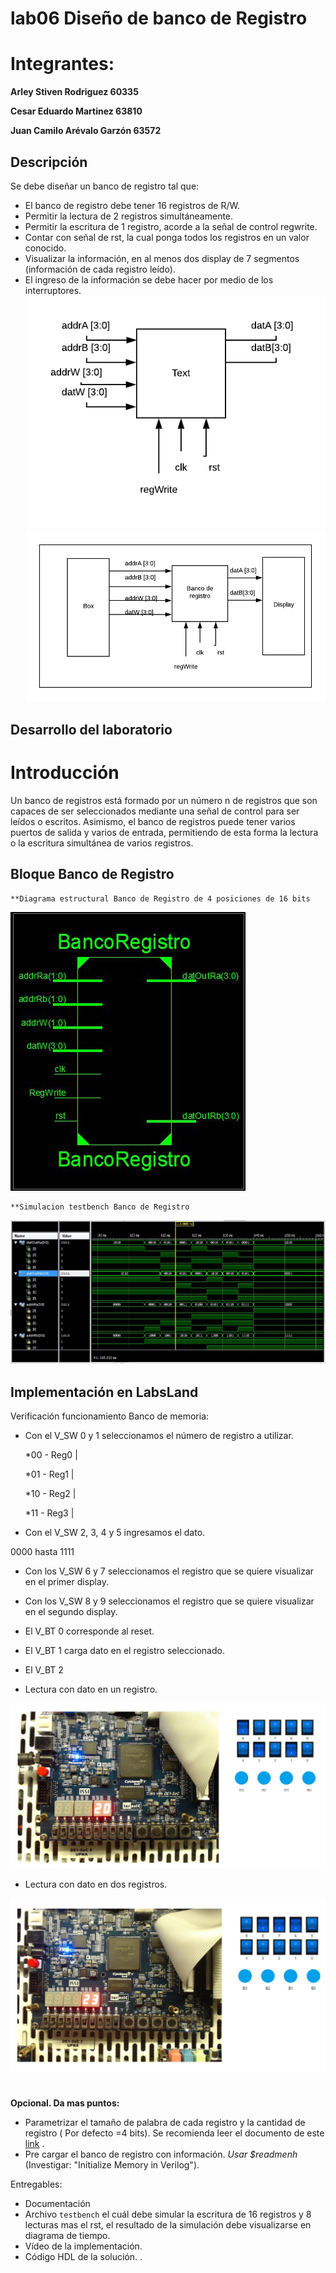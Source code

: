 ﻿# lab06 Diseño de banco de Registro

# Integrantes:
**Arley Stiven Rodriguez 60335**

**Cesar Eduardo Martinez 63810**

**Juan Camilo Arévalo Garzón 63572**

## Descripción 
Se debe diseñar un banco de registro tal que:

* El banco de registro debe tener 16 registros de R/W.
* Permitir la lectura de 2 registros  simultáneamente. 
* Permitir la escritura  de 1 registro, acorde a la señal de control regwrite.
* Contar con señal de rst, la cual  ponga  todos los registros en un valor conocido.
* Visualizar la información, en al menos dos display de 7 segmentos (información de cada registro leído).
* El ingreso de la información se debe hacer por medio de los interruptores.
![cn](https://github.com/Fabeltranm/SPARTAN6-ATMEGA-MAX5864/blob/master/lab/lab07-BancosRgistro/doc/caja%20negra.png)
![caja](https://github.com/Fabeltranm/SPARTAN6-ATMEGA-MAX5864/blob/master/lab/lab07-BancosRgistro/doc/banco%20registro.png)

## Desarrollo del laboratorio

# Introducción

Un banco de registros está formado por un número n de registros que son capaces de
ser seleccionados mediante una señal de control para ser leídos o escritos. 
Asimismo, el banco de registros puede tener varios puertos de salida y varios de entrada,
permitiendo de esta forma la lectura o la escritura simultánea de varios registros.

## Bloque Banco de Registro

	**Diagrama estructural Banco de Registro de 4 posiciones de 16 bits

![SIMULACION_SUM](https://github.com/ELINGAP-7545/lab06-grupo15_/blob/master/images/schema_ban_reg.JPG)

	**Simulacion testbench Banco de Registro

![SIMULACION_SUM](https://github.com/ELINGAP-7545/lab06-grupo15_/blob/master/images/tb_ban_reg.JPG)

## Implementación en LabsLand
Verificación funcionamiento Banco de memoria:

* Con el V_SW 0 y 1 seleccionamos el número de registro a utilizar.

  *00 - Reg0 |

  *01 - Reg1 |

  *10 - Reg2 |

  *11 - Reg3 |

* Con el V_SW 2, 3, 4 y 5 ingresamos el dato.

0000 hasta 1111

* Con los V_SW 6 y 7 seleccionamos el registro que se quiere visualizar
  en el primer display. 

* Con los V_SW 8 y 9 seleccionamos el registro que se quiere visualizar
  en el segundo display.


* El V_BT 0 corresponde al reset.

* El V_BT 1 carga dato en el registro seleccionado.

* El V_BT 2 


* Lectura con dato en un registro.

![SIMULACION_LAB](https://github.com/ELINGAP-7545/lab06-grupo15_/blob/master/images/Labsland.JPG)

* Lectura con dato en dos registros.

![LABsland_l](https://github.com/ELINGAP-7545/lab06-grupo15_/blob/master/images/Labsland2.JPG)



#
**Opcional. Da mas puntos:**
* Parametrizar el tamaño de palabra de cada registro  y la cantidad de registro ( Por defecto =4 bits). Se recomienda leer el documento de este [link](https://ocw.mit.edu/courses/electrical-engineering-and-computer-science/6-884-complex-digital-systems-spring-2005/related-resources/parameter_models.pdf) .
* Pre cargar el banco de registro con información.  _Usar $readmenh_  (Investigar: "Initialize Memory in Verilog").

Entregables:

* Documentación
* Archivo `testbench` el cuál debe simular la escritura de 16 registros y 8 lecturas mas el rst, el resultado de la simulación debe visualizarse en diagrama de tiempo.
* Vídeo de la implementación.
* Código HDL de la solución.
.



